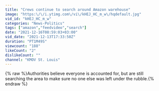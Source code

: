 ```yaml
---
title: "Crews continue to search around Amazon warehouse"
image: "https:\/\/i.ytimg.com\/vi\/kHEJ_HC_m_w\/hqdefault.jpg"
vid_id: "kHEJ_HC_m_w"
categories: "News-Politics"
tags: ["amazon","feedvideo","search"]
date: "2021-12-16T08:59:03+03:00"
vid_date: "2021-12-13T17:33:50Z"
duration: "PT1M49S"
viewcount: "188"
likeCount: "2"
dislikeCount: ""
channel: "KMOV St. Louis"
---
```

{% raw %}Authorities believe everyone is accounted for, but are still searching the area to make sure no one else was left under the rubble.{% endraw %}
